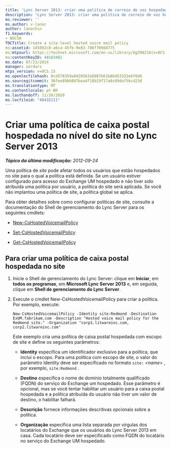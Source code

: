 ```yaml
---
title: 'Lync Server 2013: criar uma política de correio de voz hospedada no nível do site'
description: 'Lync Server 2013: criar uma política de correio de voz hospedada no nível do site.'
ms.reviewer: ''
ms.author: v-lanac
author: lanachin
f1.keywords:
- NOCSH
TOCTitle: Create a site-level hosted voice mail policy
ms:assetid: 145892c8-a6ca-45fb-9e83-786f709dd775
ms:mtpsurl: https://technet.microsoft.com/en-us/library/Gg398216(v=OCS.15)
ms:contentKeyID: 48183481
ms.date: 07/23/2014
manager: serdars
mtps_version: v=OCS.15
ms.openlocfilehash: 8cd578359a8d20562e8887b61b86d53332e6f8d8
ms.sourcegitcommit: 36fee89bb887bea4f18b19f17a8c69daf5bc423d
ms.translationtype: MT
ms.contentlocale: pt-BR
ms.lasthandoff: 11/26/2020
ms.locfileid: "49432111"
---
```

# <a name="create-a-site-level-hosted-voice-mail-policy-in-lync-server-2013"></a>Criar uma política de caixa postal hospedada no nível do site no Lync Server 2013

<div data-xmlns="http://www.w3.org/1999/xhtml">

<div class="topic" data-xmlns="http://www.w3.org/1999/xhtml" data-msxsl="urn:schemas-microsoft-com:xslt" data-cs="https://msdn.microsoft.com/">

<div data-asp="https://msdn2.microsoft.com/asp">



</div>

<div id="mainSection">

<div id="mainBody">

<span> </span>

_**Tópico da última modificação:** 2012-09-24_

Uma política de *site* pode afetar todos os usuários que estão hospedados no site para o qual a política está definida. Se um usuário estiver configurado para acesso do Exchange UM hospedado e não tiver sido atribuída uma política por usuário, a política do site será aplicada. Se você não implantou uma política de site, a política global se aplica.

Para obter detalhes sobre como configurar políticas de site, consulte a documentação do Shell de gerenciamento do Lync Server para os seguintes cmdlets:

  - [New-CsHostedVoicemailPolicy](https://docs.microsoft.com/powershell/module/skype/New-CsHostedVoicemailPolicy)

  - [Set-CsHostedVoicemailPolicy](https://docs.microsoft.com/powershell/module/skype/Set-CsHostedVoicemailPolicy)

  - [Get-CsHostedVoicemailPolicy](https://docs.microsoft.com/powershell/module/skype/Get-CsHostedVoicemailPolicy)

<div>

## <a name="to-create-a-site-hosted-voice-mail-policy"></a>Para criar uma política de caixa postal hospedada no site

1.  Inicie o Shell de gerenciamento do Lync Server: clique em **Iniciar**, em **todos os programas**, em **Microsoft Lync Server 2013** e, em seguida, clique em **Shell de gerenciamento do Lync Server**.

2.  Execute o cmdlet New-CsHostedVoicemailPolicy para criar a política. Por exemplo, execute:
    
        New-CsHostedVoicemailPolicy -Identity site:Redmond -Destination ExUM.fabrikam.com -Description "Hosted voice mail policy for the Redmond site." -Organization "corp1.litwareinc.com, corp2.litwareinc.com"
    
    Este exemplo cria uma política de caixa postal hospedada com escopo de site e define os seguintes parâmetros:
    
      - **Identity** especifica um identificador exclusivo para a política, que inclui o escopo. Para uma política com escopo de site, o valor do parâmetro Identity deve ser especificado no formato `site:` *\<name\>* , por exemplo, `site:Redmond` .
    
      - **Destino** especifica o nome de domínio totalmente qualificado (FQDN) do serviço do Exchange um hospedado. Esse parâmetro é opcional, mas se você tentar habilitar um usuário para a caixa postal hospedada e a política atribuída do usuário não tiver um valor de destino, o habilitar falhará.
    
      - **Descrição** fornece informações descritivas opcionais sobre a política.
    
      - **Organização** especifica uma lista separada por vírgulas dos locatários do Exchange que os usuários do Lync Server 2013 em casa. Cada locatário deve ser especificado como FQDN do locatário no serviço do Exchange UM hospedado.

</div>

</div>

<span> </span>

</div>

</div>

</div>

